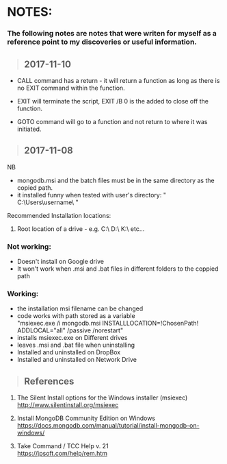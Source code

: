 # NOTES:
### The following notes are notes that were writen for myself as a reference point to my discoveries or useful information.

> ## 2017-11-10   
* CALL command has a return - it will return a function as long as there is no EXIT command within the function. 

* EXIT will terminate the script, EXIT /B 0 is the added to close off the function.

* GOTO command will go to a function and not return to where it was initiated.

> ## 2017-11-08
NB
- mongodb.msi and the batch files must be in the same directory as the copied path.
- it installed funny when tested with user's directory: " C:\Users\username\ "

Recommended Installation locations:  
1. Root location of a drive - e.g. C:\ D:\ K:\ etc...


### Not working:
- Doesn't install on Google drive
- It won't work when .msi and .bat files in different folders to the coppied path

### Working:
- the installation msi filename can be changed
- code works with path stored as a variable   
    "msiexec.exe /i mongodb.msi INSTALLLOCATION=!ChosenPath! ADDLOCAL="all" /passive /norestart"
- installs msiexec.exe on Different drives
- leaves .msi and .bat file when uninstalling
- Installed and uninstalled on DropBox
- Installed and uninstalled on Network Drive

> ## References
1. The Silent Install options for the Windows installer (msiexec)   
http://www.silentinstall.org/msiexec

2. Install MongoDB Community Edition on Windows   
https://docs.mongodb.com/manual/tutorial/install-mongodb-on-windows/

3. Take Command / TCC Help v. 21   
https://jpsoft.com/help/rem.htm